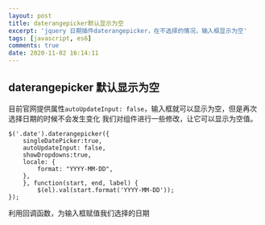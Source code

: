 ```yaml
---
layout: post
title: daterangepicker默认显示为空
excerpt: 'jquery 日期插件daterangepicker，在不选择的情况，输入框显示为空'
tags: [javascript, es6]
comments: true
date: 2020-11-02 16:14:11
---
```


## daterangepicker 默认显示为空

目前官网提供属性`autoUpdateInput: false`，输入框就可以显示为空，但是再次选择日期的时候不会发生变化
我们对组件进行一些修改，让它可以显示为空值。

```
$('.date').daterangepicker({
    singleDatePicker:true,
    autoUpdateInput: false,
    showDropdowns:true,
    locale: {
        format: "YYYY-MM-DD",
    },
    }, function(start, end, label) {
        $(el).val(start.format('YYYY-MM-DD'));
});
```
利用回调函数，为输入框赋值我们选择的日期
